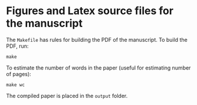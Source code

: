 # Figures and Latex source files for the manuscript

The `Makefile` has rules for building the PDF of the manuscript. To build the
PDF, run:

    make

To estimate the number of words in the paper (useful for estimating number of
pages):

    make wc

The compiled paper is placed in the `output` folder.
